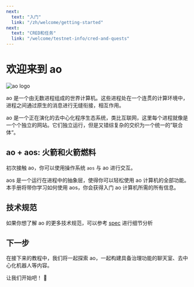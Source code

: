 ```yaml
---
next:
  text: "入门"
  link: "/zh/welcome/getting-started"
next:
  text: "CRED和任务"
  link: "/welcome/testnet-info/cred-and-quests"
---
```


# 欢迎来到 ao

![ao logo](./ao-logo-grey.svg)

ao 是一个由无数进程组成的世界计算机。这些进程处在一个连贯的计算环境中，进程之间通过原生的消息进行无缝衔接，相互作用。

ao 是一个正在演化的去中心化程序生态系统，类比互联网，这里每个进程就像是一个个独立的网站。它们独立运行，但是又错综复杂的交织为一个统一的”联合体“。

## ao + aos: 火箭和火箭燃料

初次接触 ao，你可以使用操作系统 `aos` 与 ao 进行交互。

aos 是一个运行在进程中的抽象层，使得你可以轻松使用 ao 计算机的全部功能。 本手册将带你学习如何使用 aos，你会获得入门 ao 计算机所需的所有信息。

## 技术规范

如果你想了解 ao 的更多技术规范，可以参考 [spec](https://ao.g8way.io/#/spec) 进行细节分析

## 下一步

在接下来的教程中，我们将一起探索 ao，一起构建具备治理功能的聊天室、去中心化机器人等内容。

让我们开始吧！ 🚀
